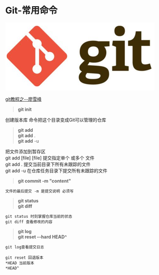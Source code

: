 # Git-常用命令

![git](git.png)

[git教程之--廖雪峰](http://www.liaoxuefeng.com/wiki/0013739516305929606dd18361248578c67b8067c8c017b000/0013743256916071d599b3aed534aaab22a0db6c4e07fd0000)
>**git init**

创建版本库
命令把这个目录变成Git可以管理的仓库

>**git add**  
>**git add** .  
>**git add** -u

把文件添加到暂存区  
git add [file] [file] 提交指定单个 或多个 文件  
git add . 提交当前目录下所有未跟踪的文件  
git add -u 在仓库任务目录下提交所有未跟踪的文件

>**git commit -m "content"**

```
文件的最后提交 -m 是提交说明 必须写
```


>**git status**  
>**git diff**

```
git status 时刻掌握仓库当前的状态  
git diff 查看修改的内容 
```

>**git log**  
>**git reset --hard HEAD^**


```
git log查看提交日志  

git reset 回退版本   
*HEAD 当前版本  
*HEAD^ 
```


